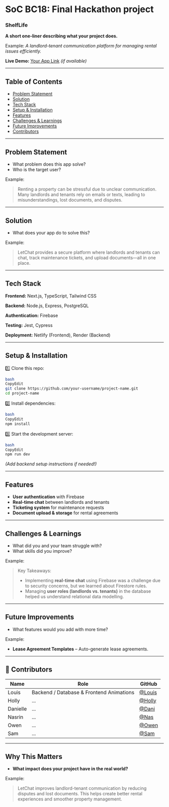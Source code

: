 # SoC BC18: Final Hackathon project

### ShelfLife

**A short one-liner describing what your project does.**

Example: *A landlord-tenant communication platform for managing rental issues efficiently.*

**Live Demo:** [Your App Link](https://your-app.com/) *(if available)*

---

## Table of Contents

- [Problem Statement](https://www.notion.so/Github-Template-Group-1a0e1fab09da80948d59caa3ae973ffe?pvs=21)
- [Solution](https://www.notion.so/Github-Template-Group-1a0e1fab09da80948d59caa3ae973ffe?pvs=21)
- [Tech Stack](https://www.notion.so/Github-Template-Group-1a0e1fab09da80948d59caa3ae973ffe?pvs=21)
- [Setup & Installation](https://www.notion.so/Github-Template-Group-1a0e1fab09da80948d59caa3ae973ffe?pvs=21)
- [Features](https://www.notion.so/Github-Template-Group-1a0e1fab09da80948d59caa3ae973ffe?pvs=21)
- [Challenges & Learnings](https://www.notion.so/Github-Template-Group-1a0e1fab09da80948d59caa3ae973ffe?pvs=21)
- [Future Improvements](https://www.notion.so/Github-Template-Group-1a0e1fab09da80948d59caa3ae973ffe?pvs=21)
- [Contributors](https://www.notion.so/Github-Template-Group-1a0e1fab09da80948d59caa3ae973ffe?pvs=21)

---

## Problem Statement

- What problem does this app solve?
- Who is the target user?

Example:

> Renting a property can be stressful due to unclear communication. Many landlords and tenants rely on emails or texts, leading to misunderstandings, lost documents, and disputes.
> 

---

## Solution

- What does your app do to solve this?

Example:

> LetChat provides a secure platform where landlords and tenants can chat, track maintenance tickets, and upload documents—all in one place.
> 

---

## Tech Stack

 **Frontend:** Next.js, TypeScript, Tailwind CSS

 **Backend:** Node.js, Express, PostgreSQL

**Authentication:** Firebase

**Testing:** Jest, Cypress

**Deployment:** Netlify (Frontend), Render (Backend)

---

## Setup & Installation

1️⃣ Clone this repo:

```bash
bash
CopyEdit
git clone https://github.com/your-username/project-name.git
cd project-name

```

2️⃣ Install dependencies:

```bash
bash
CopyEdit
npm install

```

3️⃣ Start the development server:

```bash
bash
CopyEdit
npm run dev

```

*(Add backend setup instructions if needed!)*

---

## Features

- **User authentication** with Firebase
- **Real-time chat** between landlords and tenants
- **Ticketing system** for maintenance requests
- **Document upload & storage** for rental agreements

---

## Challenges & Learnings

- What did you and your team struggle with?
- What skills did you improve?

Example:

> Key Takeaways:
> 
> - Implementing **real-time chat** using Firebase was a challenge due to security concerns, but we learned about Firestore rules.
> - Managing **user roles (landlords vs. tenants)** in the database helped us understand relational data modelling.

---

## Future Improvements

- What features would you add with more time?

Example:

- **Lease Agreement Templates** – Auto-generate lease agreements.

---

## 👥 Contributors

| Name | Role | GitHub |
| --- | --- | --- |
| Louis | Backend / Database & Frontend Animations | [@Louis](https://github.com/L-Brookling) |
| Holly | ... | [@Holly](https://github.com/Holl4444) |
| Danielle | ... | [@Dani](https://github.com/daniellem62) |
| Nasrin | ... | [@Nas](https://github.com/Nas1010) |
| Owen | ... | [@Owen](https://github.com/Oweshbin) |
| Sam | ... | [@Sam](https://github.com/samannetts8) |

---

## Why This Matters

- **What impact does your project have in the real world?**

Example:

> LetChat improves landlord-tenant communication by reducing disputes and lost documents. This helps create better rental experiences and smoother property management.
>
